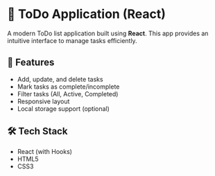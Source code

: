 # 📝 ToDo Application (React)

A modern ToDo list application built using **React**. This app provides an intuitive interface to manage tasks efficiently.

## 🚀 Features

- Add, update, and delete tasks
- Mark tasks as complete/incomplete
- Filter tasks (All, Active, Completed)
- Responsive layout
- Local storage support (optional)

## 🛠️ Tech Stack

- React (with Hooks)
- HTML5
- CSS3
